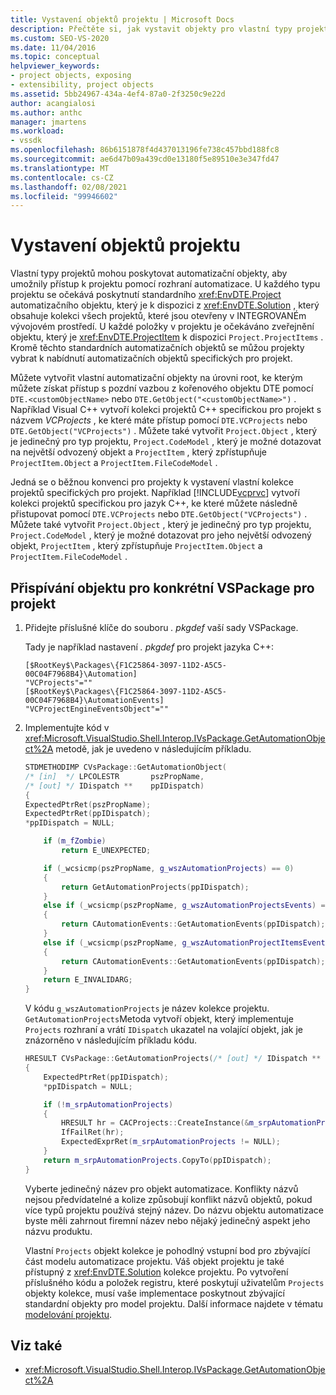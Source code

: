```yaml
---
title: Vystavení objektů projektu | Microsoft Docs
description: Přečtěte si, jak vystavit objekty pro vlastní typy projektů v aplikaci Visual Studio poskytnutím automatizačních objektů, které umožňují přístup k projektu pomocí rozhraní automatizace.
ms.custom: SEO-VS-2020
ms.date: 11/04/2016
ms.topic: conceptual
helpviewer_keywords:
- project objects, exposing
- extensibility, project objects
ms.assetid: 5bb24967-434a-4ef4-87a0-2f3250c9e22d
author: acangialosi
ms.author: anthc
manager: jmartens
ms.workload:
- vssdk
ms.openlocfilehash: 86b6151878f4d437013196fe738c457bbd188fc8
ms.sourcegitcommit: ae6d47b09a439cd0e13180f5e89510e3e347fd47
ms.translationtype: MT
ms.contentlocale: cs-CZ
ms.lasthandoff: 02/08/2021
ms.locfileid: "99946602"
---
```

# <a name="expose-project-objects"></a>Vystavení objektů projektu

Vlastní typy projektů mohou poskytovat automatizační objekty, aby umožnily přístup k projektu pomocí rozhraní automatizace. U každého typu projektu se očekává poskytnutí standardního <xref:EnvDTE.Project> automatizačního objektu, který je k dispozici z <xref:EnvDTE.Solution> , který obsahuje kolekci všech projektů, které jsou otevřeny v INTEGROVANÉm vývojovém prostředí. U každé položky v projektu je očekáváno zveřejnění objektu, který je <xref:EnvDTE.ProjectItem> k dispozici `Project.ProjectItems` . Kromě těchto standardních automatizačních objektů se můžou projekty vybrat k nabídnutí automatizačních objektů specifických pro projekt.

Můžete vytvořit vlastní automatizační objekty na úrovni root, ke kterým můžete získat přístup s pozdní vazbou z kořenového objektu DTE pomocí `DTE.<customObjectName>` nebo `DTE.GetObject("<customObjectName>")` . Například Visual C++ vytvoří kolekci projektů C++ specifickou pro projekt s názvem *VCProjects* , ke které máte přístup pomocí `DTE.VCProjects` nebo `DTE.GetObject("VCProjects")` . Můžete také vytvořit `Project.Object` , který je jedinečný pro typ projektu, `Project.CodeModel` , který je možné dotazovat na největší odvozený objekt a `ProjectItem` , který zpřístupňuje `ProjectItem.Object` a `ProjectItem.FileCodeModel` .

Jedná se o běžnou konvenci pro projekty k vystavení vlastní kolekce projektů specifických pro projekt. Například [!INCLUDE[vcprvc](../../code-quality/includes/vcprvc_md.md)] vytvoří kolekci projektů specifickou pro jazyk C++, ke které můžete následně přistupovat pomocí `DTE.VCProjects` nebo `DTE.GetObject("VCProjects")` . Můžete také vytvořit `Project.Object` , který je jedinečný pro typ projektu, `Project.CodeModel` , který je možné dotazovat pro jeho největší odvozený objekt, `ProjectItem` , který zpřístupňuje `ProjectItem.Object` a `ProjectItem.FileCodeModel` .

## <a name="to-contribute-a-vspackage-specific-object-for-a-project"></a>Přispívání objektu pro konkrétní VSPackage pro projekt

1. Přidejte příslušné klíče do souboru *. pkgdef* vaší sady VSPackage.

     Tady je například nastavení *. pkgdef* pro projekt jazyka C++:

    ```
    [$RootKey$\Packages\{F1C25864-3097-11D2-A5C5-00C04F7968B4}\Automation]
    "VCProjects"=""
    [$RootKey$\Packages\{F1C25864-3097-11D2-A5C5-00C04F7968B4}\AutomationEvents]
    "VCProjectEngineEventsObject"=""
    ```

2. Implementujte kód v <xref:Microsoft.VisualStudio.Shell.Interop.IVsPackage.GetAutomationObject%2A> metodě, jak je uvedeno v následujícím příkladu.

    ```cpp
    STDMETHODIMP CVsPackage::GetAutomationObject(
    /* [in]  */ LPCOLESTR       pszPropName,
    /* [out] */ IDispatch **    ppIDispatch)
    {
    ExpectedPtrRet(pszPropName);
    ExpectedPtrRet(ppIDispatch);
    *ppIDispatch = NULL;

        if (m_fZombie)
            return E_UNEXPECTED;

        if (_wcsicmp(pszPropName, g_wszAutomationProjects) == 0)
        {
            return GetAutomationProjects(ppIDispatch);
        }
        else if (_wcsicmp(pszPropName, g_wszAutomationProjectsEvents) == 0)
        {
            return CAutomationEvents::GetAutomationEvents(ppIDispatch);
        }
        else if (_wcsicmp(pszPropName, g_wszAutomationProjectItemsEvents) == 0)
        {
            return CAutomationEvents::GetAutomationEvents(ppIDispatch);
        }
        return E_INVALIDARG;
    }
    ```

     V kódu `g_wszAutomationProjects` je název kolekce projektu. `GetAutomationProjects`Metoda vytvoří objekt, který implementuje `Projects` rozhraní a vrátí `IDispatch` ukazatel na volající objekt, jak je znázorněno v následujícím příkladu kódu.

    ```cpp
    HRESULT CVsPackage::GetAutomationProjects(/* [out] */ IDispatch ** ppIDispatch)
    {
        ExpectedPtrRet(ppIDispatch);
        *ppIDispatch = NULL;

        if (!m_srpAutomationProjects)
        {
            HRESULT hr = CACProjects::CreateInstance(&m_srpAutomationProjects);
            IfFailRet(hr);
            ExpectedExprRet(m_srpAutomationProjects != NULL);
        }
        return m_srpAutomationProjects.CopyTo(ppIDispatch);
    }
    ```

     Vyberte jedinečný název pro objekt automatizace. Konflikty názvů nejsou předvídatelné a kolize způsobují konflikt názvů objektů, pokud více typů projektu používá stejný název. Do názvu objektu automatizace byste měli zahrnout firemní název nebo nějaký jedinečný aspekt jeho názvu produktu.

     Vlastní `Projects` objekt kolekce je pohodlný vstupní bod pro zbývající část modelu automatizace projektu. Váš objekt projektu je také přístupný z <xref:EnvDTE.Solution> kolekce projektu. Po vytvoření příslušného kódu a položek registru, které poskytují uživatelům `Projects` objekty kolekce, musí vaše implementace poskytnout zbývající standardní objekty pro model projektu. Další informace najdete v tématu [modelování projektu](../../extensibility/internals/project-modeling.md).

## <a name="see-also"></a>Viz také

- <xref:Microsoft.VisualStudio.Shell.Interop.IVsPackage.GetAutomationObject%2A>
